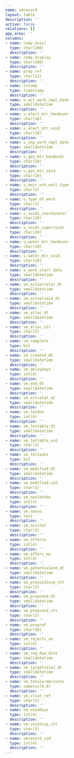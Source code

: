 ```yaml
---
name: vmrecord
layout: table
description: ''
active: false
relations: []
app_area: ''
columns:
- name: comp_avail
  type: char(200)
  description: ''
- name: comp_display
  type: char(200)
  description: ''
- name: prop_ref
  type: char(12)
  description: ''
- name: tstamp
  type: timestamp
  description: ''
- name: u_act_work_cmpl_date
  type: smalldatetime
  description: ''
- name: u_elect_mtr_handover
  type: char(10)
  description: ''
- name: u_elect_mtr_void
  type: char(10)
  description: ''
- name: u_exp_work_cmpl_date
  type: smalldatetime
  description: ''
- name: u_gas_mtr_handover
  type: char(10)
  description: ''
- name: u_gas_mtr_void
  type: char(10)
  description: ''
- name: u_majr_wrk_excl_type
  type: char(3)
  description: ''
- name: u_type_of_work
  type: char(3)
  description: ''
- name: u_voids_coordinator
  type: char(20)
  description: ''
- name: u_voids_supervisor
  type: char(20)
  description: ''
- name: u_water_mtr_handover
  type: char(10)
  description: ''
- name: u_water_mtr_void
  type: char(10)
  description: ''
- name: u_work_start_date
  type: smalldatetime
  description: ''
- name: vm_actualrelet_dt
  type: smalldatetime
  description: ''
- name: vm_actualvoid_dt
  type: smalldatetime
  description: ''
- name: vm_alloc_dt
  type: smalldatetime
  description: ''
- name: vm_alloc_stt
  type: char(3)
  description: ''
- name: vm_complete
  type: bit
  description: ''
- name: vm_created_dt
  type: smalldatetime
  description: ''
- name: vm_delaydays
  type: int(4)
  description: ''
- name: vm_end_dt
  type: smalldatetime
  description: ''
- name: vm_estrelet_dt
  type: smalldatetime
  description: ''
- name: vm_letdoo
  type: int(4)
  description: ''
- name: vm_lettable_dt
  type: smalldatetime
  description: ''
- name: vm_lettable_uid
  type: char(3)
  description: ''
- name: vm_lettasks
  type: bit
  description: ''
- name: vm_modified_dt
  type: smalldatetime
  description: ''
- name: vm_modified_uid
  type: char(3)
  description: ''
- name: vm_nonletdoo
  type: int(4)
  description: ''
- name: vm_notes
  type: text
  description: ''
- name: vm_occstat
  type: char(3)
  description: ''
- name: vm_offerno
  type: int(4)
  description: ''
- name: vm_offers_no
  type: int(4)
  description: ''
- name: vm_potentialend_dt
  type: smalldatetime
  description: ''
- name: vm_prevoidinsp_stt
  type: char(3)
  description: ''
- name: vm_propcond_dt
  type: smalldatetime
  description: ''
- name: vm_propcond_stt
  type: char(3)
  description: ''
- name: vm_propref
  type: char(16)
  description: ''
- name: vm_rejects_no
  type: int(4)
  description: ''
- name: vm_req_due_date
  type: smalldatetime
  description: ''
- name: vm_targetrelet_dt
  type: smalldatetime
  description: ''
- name: vm_totalordercosts
  type: numeric(9,0)
  description: ''
- name: vm_vlcat_ref
  type: char(3)
  description: ''
- name: vm_voiddays
  type: int(4)
  description: ''
- name: vm_voidinsp_stt
  type: char(3)
  description: ''
- name: vmrecord_sid
  type: int(4)
  description: ''
---
```


